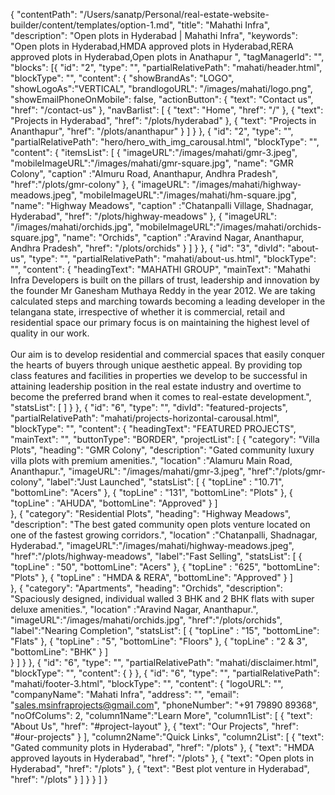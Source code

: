 {
  "contentPath": "/Users/sanatp/Personal/real-estate-website-builder/content/templates/option-1.md",
  "title": "Mahathi Infra",
  "description": "Open plots in Hyderabad | Mahathi Infra",
  "keywords": "Open plots in Hyderabad,HMDA approved plots in Hyderabad,RERA approved plots in Hyderabad,Open plots in Anathapur ",
  "tagManagerId": "",
  "blocks": [{
      "id": "2",
      "type": "",
      "partialRelativePath": "mahati/header.html",
      "blockType": "",
      "content": {
        "showBrandAs": "LOGO",
        "showLogoAs":"VERTICAL",
        "brandlogoURL": "/images/mahati/logo.png",
        "showEmailPhoneOnMobile": false,
        "actionButton": {
            "text": "Contact us",
            "href": "/contact-us"
        },
        "navBarlist": [
          {
            "text": "Home",
            "href": "/"
          },
          {
            "text": "Projects in Hyderabad",
            "href": "/plots/hyderabad"
          },
          {
            "text": "Projects in Ananthapur",
            "href": "/plots/ananthapur"
          }
        ]
      }
    },
    {
      "id": "2",
      "type": "",
      "partialRelativePath": "hero/hero_with_img_carousal.html",
      "blockType": "",
      "content": {
        "itemsList": [
          {
            "imageURL":"/images/mahati/gmr-3.jpeg",
            "mobileImageURL":"/images/mahati/gmr-square.jpg",
            "name": "GMR Colony",
            "caption" :"Almuru Road, Ananthapur, Andhra Pradesh",
            "href":"/plots/gmr-colony"
          },
          {
            "imageURL": "/images/mahati/highway-meadows.jpeg",
            "mobileImageURL":"/images/mahati/hm-square.jpg",
            "name": "Highway Meadows",
            "caption" :"Chatanpalli Village, Shadnagar, Hyderabad",
            "href": "/plots/highway-meadows"
          },
          { 
            "imageURL": "/images/mahati/orchids.jpg",
            "mobileImageURL":"/images/mahati/orchids-square.jpg",
            "name": "Orchids",
            "caption" :"Aravind Nagar, Ananthapur, Andhra Pradesh",
            "href": "/plots/orchids"
          }
        ]
      }
    },
    {
      "id": "3",
      "divId": "about-us",
      "type": "",
      "partialRelativePath": "mahati/about-us.html",
      "blockType": "",
      "content": {
        "headingText": "MAHATHI GROUP",
        "mainText": "Mahathi Infra Developers is built on the pillars of trust, leadership and innovation by the founder Mr Ganesham Muthaya Reddy in the year 2012. We are taking calculated steps and marching towards becoming a leading developer in the telangana state, irrespective of whether it is commercial, retail and residential space our primary focus is on maintaining the highest level of quality in our work.<br/><br/>Our aim is to develop residential and commercial spaces that easily conquer the hearts of buyers through unique aesthetic appeal. By providing top class features and facilities in properties we develop to be successful in attaining leadership position in the real estate industry and overtime to become the preferred brand when it comes to real-estate development.",
        "statsList": [
        ]
      }
    },
    {
      "id": "6",
      "type": "",
      "divId": "featured-projects",
      "partialRelativePath": "mahati/projects-horizontal-carousal.html",
      "blockType": "",
      "content": {
        "headingText": "FEATURED PROJECTS",
        "mainText": "",
        "buttonType": "BORDER",
        "projectList": [
          {
            "category": "Villa Plots",
            "heading": "GMR Colony",
            "description": "Gated community luxury villa plots with premium amenities.",
            "location" :"Alamuru Main Road, Ananthapur.",
            "imageURL": "/images/mahati/gmr-3.jpeg",
            "href":"/plots/gmr-colony",
            "label":"Just Launched",
            "statsList": [
              {
                "topLine" : "10.71",
                "bottomLine": "Acers"
              },
              {
                "topLine" : "131",
                "bottomLine": "Plots"
              },
              {
                "topLine" : "AHUDA",
                "bottomLine": "Approved"
              }
            ]  
          },
          {
            "category": "Residential Plots",
            "heading": "Highway Meadows",
            "description": "The best gated community open plots venture located on one of the fastest growing corridors.",
            "location" :"Chatanpalli, Shadnagar, Hyderabad.",
            "imageURL":"/images/mahati/highway-meadows.jpeg",
            "href":"/plots/highway-meadows",
            "label":"Fast Selling",
            "statsList": [
              {
                "topLine" : "50",
                "bottomLine": "Acers"
              },
              {
                "topLine" : "625",
                "bottomLine": "Plots"
              },
                {
                "topLine" : "HMDA & RERA",
                "bottomLine": "Approved"
              }
            ]          
          },
          {
            "category": "Apartments",
            "heading": "Orchids",
            "description": "Spaciously designed, individual walled 3 BHK and 2 BHK flats with super deluxe amenities.",
            "location" :"Aravind Nagar, Ananthapur.",
            "imageURL":"/images/mahati/orchids.jpg",
            "href":"/plots/orchids",
            "label":"Nearing Completion",
            "statsList": [
              {
                "topLine" : "15",
                "bottomLine": "Flats"
              },
              {
                "topLine" : "5",
                "bottomLine": "Floors"
              },
              {
                "topLine" : "2 & 3",
                "bottomLine": "BHK"
              }
            ]  
          }
        ]
      }
    },
    {
      "id": "6",
      "type": "",
      "partialRelativePath": "mahati/disclaimer.html",
      "blockType": "",
      "content": {
      }
    },
    {
      "id": "6",
      "type": "",
      "partialRelativePath": "mahati/footer-3.html",
      "blockType": "",
      "content": {
        "logoURL": "",
        "companyName": "Mahati Infra",
        "address": "",
        "email": "sales.msinfraprojects@gmail.com",
        "phoneNumber": "+91 79890 89368",
        "noOfColums": 2,
        "column1Name":"Learn More",
        "column1List": [
        {
            "text": "About Us",
            "href": "#project-layout"
          },
          {
            "text": "Our Projects",
            "href": "#our-projects"
          }
        ],
        "column2Name":"Quick Links",
        "column2List": [
          {
            "text": "Gated community plots in Hyderabad",
            "href": "/plots"
          },
          {
            "text": "HMDA approved layouts in Hyderabad",
            "href": "/plots"
          },
          {
            "text": "Open plots in Hyderabad",
            "href": "/plots"
          },
          {
            "text": "Best plot venture in Hyderabad",
            "href": "/plots"
          }
        ]
      }
    }
  ]
}
